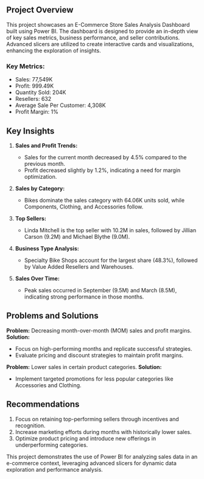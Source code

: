## Project Overview
This project showcases an E-Commerce Store Sales Analysis Dashboard built using Power BI. The dashboard is designed to provide an in-depth view of key sales metrics, business performance, and seller contributions. Advanced slicers are utilized to create interactive cards and visualizations, enhancing the exploration of insights.

### Key Metrics:
- Sales: 77,549K
- Profit: 999.49K
- Quantity Sold: 204K
- Resellers: 632
- Average Sale Per Customer: 4,308K
- Profit Margin: 1%

## Key Insights
1. **Sales and Profit Trends:**
   - Sales for the current month decreased by 4.5% compared to the previous month.
   - Profit decreased slightly by 1.2%, indicating a need for margin optimization.

2. **Sales by Category:**
   - Bikes dominate the sales category with 64.06K units sold, while Components, Clothing, and Accessories follow.

3. **Top Sellers:**
   - Linda Mitchell is the top seller with 10.2M in sales, followed by Jillian Carson (9.2M) and Michael Blythe (9.0M).

4. **Business Type Analysis:**
   - Specialty Bike Shops account for the largest share (48.3%), followed by Value Added Resellers and Warehouses.

5. **Sales Over Time:**
   - Peak sales occurred in September (9.5M) and March (8.5M), indicating strong performance in those months.

## Problems and Solutions
**Problem:** Decreasing month-over-month (MOM) sales and profit margins.
**Solution:**
- Focus on high-performing months and replicate successful strategies.
- Evaluate pricing and discount strategies to maintain profit margins.

**Problem:** Lower sales in certain product categories.
**Solution:**
- Implement targeted promotions for less popular categories like Accessories and Clothing.

## Recommendations
1. Focus on retaining top-performing sellers through incentives and recognition.
2. Increase marketing efforts during months with historically lower sales.
3. Optimize product pricing and introduce new offerings in underperforming categories.

This project demonstrates the use of Power BI for analyzing sales data in an e-commerce context, leveraging advanced slicers for dynamic data exploration and performance analysis.

